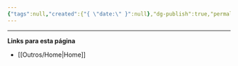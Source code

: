 ```yaml
---
{"tags":null,"created":{"{ \"date:\" }":null},"dg-publish":true,"permalink":"/outros/modelo/","dgPassFrontmatter":true}
---
```





___
**Links para esta página**  
- [[Outros/Home\|Home]]